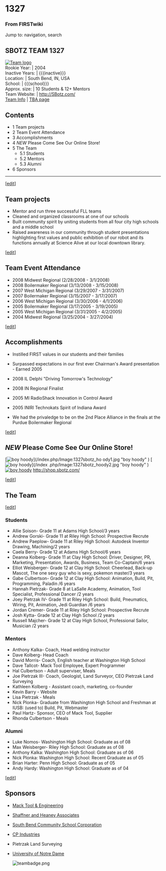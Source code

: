 # 1327

### From FIRSTwiki

Jump to: navigation, search

SBOTZ TEAM 1327  
---  
[![Team logo](/media/b/b2/Sbotz_logo.gif)](/index.php/Image:Sbotz_logo.gif
"Team logo" )  
Rookie Year: | 2004  
Inactive Years: | {{{inactive}}}  
Location: | South Bend, IN, USA  
School: | {{{school}}}  
Approx. size: | 10 Students &amp; 12+ Mentors  
Team Website: | <http://SBotz.com/>  
[Team Info](https://my.usfirst.org/myarea/index.lasso?page=teaminfo&team=1327
"https://my.usfirst.org/myarea/index.lasso?page=teaminfo&team=1327" ) | [TBA
page](http://www.thebluealliance.net/tbatv/team.php?team=1327
"http://www.thebluealliance.net/tbatv/team.php?team=1327" )  
  
  

## Contents

  * 1 Team projects
  * 2 Team Event Attendance
  * 3 Accomplishments
  * 4 *NEW* Please Come See Our Online Store!
  * 5 The Team
    * 5.1 Students
    * 5.2 Mentors
    * 5.3 Alumni
  * 6 Sponsors  
---  
  
[[edit](/index.php?title=1327&action=edit&section=1 "Edit section: Team
projects" )]

## Team projects

  * Mentor and run three successful FLL teams 
  * Cleaned and organized classrooms at one of our schools 
  * Built community spirit by uniting students from all four city high schools and a middle school 
  * Raised awareness in our community through student presentations highlighting first values and public exhibition of our robot and its functions annually at Science Alive at our local downtown library. 

[[edit](/index.php?title=1327&action=edit&section=2 "Edit section: Team Event
Attendance" )]

## Team Event Attendance

  * 2008 Midwest Regional (2/28/2008 - 3/1/2008) 
  * 2008 Boilermaker Regional (3/13/2008 - 3/15/2008) 
  * 2007 West Michigan Regional (3/29/2007 - 3/31/2007) 
  * 2007 Boilermaker Regional (3/15/2007 - 3/17/2007) 
  * 2006 West Michigan Regional (3/30/2006 - 4/1/2006) 
  * 2005 Boilermaker Regional (3/17/2005 - 3/19/2005) 
  * 2005 West Michigan Regional (3/31/2005 - 4/2/2005) 
  * 2004 Midwest Regional (3/25/2004 - 3/27/2004) 

[[edit](/index.php?title=1327&action=edit&section=3 "Edit section:
Accomplishments" )]

## Accomplishments

  * Instilled FIRST values in our students and their families 
  * Surpassed expectations in our first ever Chairman's Award presentation - Earned 2005 

  

  * 2008 IL Delphi "Driving Tomorrow's Technology" 
  * 2008 IN Regional Finalist 
  * 2005 MI RadioShack Innovation in Control Award 
  * 2005 INIRI Technokats Spirit of Indiana Award 

  

  * We had the privaledge to be on the 2nd Place Alliance in the finals at the Purdue Boilermaker Regional 

[[edit](/index.php?title=1327&action=edit&section=4 "Edit section: *NEW*
Please Come See Our Online Store!" )]

## *NEW* Please Come See Our Online Store!

[![boy hoody](/media/5/5a/1327sbotz_hoody1.jpg)](/index.php/Image:1327sbotz_ho
ody1.jpg "boy hoody" ) [![boy hoody](/media/9/9c/1327sbotz_hoody2.jpg)](/index
.php/Image:1327sbotz_hoody2.jpg "boy hoody" ) [![boy
hoody](/media/9/99/1327sbotz_T1.jpg)](/index.php/Image:1327sbotz_T1.jpg "boy
hoody" ) <http://shop.sbotz.com/>

[[edit](/index.php?title=1327&action=edit&section=5 "Edit section: The Team"
)]

## The Team

[[edit](/index.php?title=1327&action=edit&section=6 "Edit section: Students"
)]

### Students

  * Allie Soison- Grade 11 at Adams High School/3 years 
  * Andrew Gorski- Grade 11 at Riley High School: Prospective Recrute 
  * Andrew Paeplow- Grade 11 at Riley High School: Autodesk Inventor Drawing, Machining/2 years 
  * Caela Berry- Grade 12 at Adams High School/6 years 
  * Deanna Kolberg- Grade 11 at Clay High School: Driver, Designer, PR, Marketing, Presentation, Awards, Business, Team Co-Captain/6 years 
  * Elliot Weisberger- Grade 12 at Clay High School: Cheerlead, Back-up Mascot, The one sexy guy who is sexy, pokemon master/3 years 
  * Gabe Culbertson- Grade 12 at Clay High School: Animation, Build, Pit, Programming, Paladin /6 years 
  * Hannah Pietrzak- Grade 8 at LaSalle Academy, Animation, Tool Specialist, Professional Dancer /2 years 
  * Joey Pietrzak IV- Grade 11 at Riley High School: Build, Pneumatics, Wiring, Pit, Animation, Jedi Guardian /6 years 
  * Jordan Cremer- Grade 11 at Riley High School: Prospective Recrute 
  * Josh Kytta- Grade 12 at Clay High School /2 years 
  * Russell Majcher- Grade 12 at Clay High School, Professional Sailor, Musician /2 years 


### Mentors

  * Anthony Kalka- Coach, Head welding instructor 
  * Dave Kolberg- Head Coach 
  * David Morris- Coach, English teacher at Washington High School 
  * Dave Tallcot- Mack Tool Employee, Expert Programmer 
  * Hal Culbertson - Adult superviser, Meals 
  * Joe Pietrzak III- Coach, Geologist, Land Surveyor, CEO Pietrzak Land Surveying 
  * Kathleen Kolberg - Assistant coach, marketing, co-founder 
  * Kevin Barry - Website 
  * Lisa Pietrzak - Meals 
  * Nick Plonka- Graduate from Washington High School and Freshman at IUSB: (used to) Build, Pit, Webmaster 
  * Paul Hartz- Sponsor, CEO of Mack Tool, Supplier 
  * Rhonda Culbertson - Meals 


### Alumni

  * Luke Nomos- Washington High School: Graduate as of 08 
  * Max Weisberger- Riley High School: Graduate as of 08 
  * Anthony Kalka: Washington High School: Graduate as of 06 
  * Nick Plonka: Washington High School: Recent Graduate as of 05 
  * Brian Harter: Penn High School: Graduate as of 05 
  * Andy Hardy: Washington High School: Graduate as of 04 

[[edit](/index.php?title=1327&action=edit&section=9 "Edit section: Sponsors"
)]

## Sponsors

  * [Mack Tool &amp; Engineering](http://www.macktool.com/ "http://www.macktool.com/" )
  * [Shaffner and Heaney Associates](http://www.shaffnerheaney.com/ "http://www.shaffnerheaney.com/" )
  * [South Bend Community School Corporation](http://www.sbcsc.k12.in.us "http://www.sbcsc.k12.in.us" )
  * [CP Industries](http://www.cpind.com/index.html "http://www.cpind.com/index.html" )
  * Pietrzak Land Surveying 
  * [University of Notre Dame](http://www.nd.edu "http://www.nd.edu" )
    
    
    ![teambadge.png](http://www.thebluealliance.net/tbatv/teambadge/gen/1327/FF0000/000000/teambadge.png)
    

